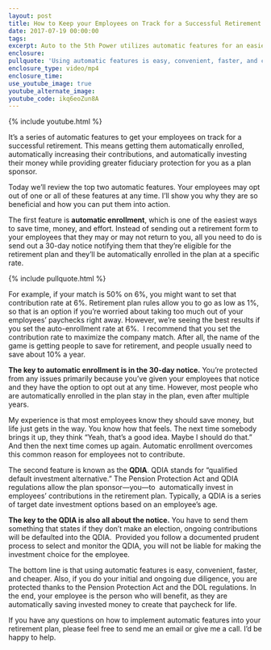 ```yaml
---
layout: post
title: How to Keep your Employees on Track for a Successful Retirement
date: 2017-07-19 00:00:00
tags:
excerpt: Auto to the 5th Power utilizes automatic features for an easier and cheaper way to get your employees to enroll in a retirement plan.
enclosure:
pullquote: 'Using automatic features is easy, convenient, faster, and cheaper.'
enclosure_type: video/mp4
enclosure_time:
use_youtube_image: true
youtube_alternate_image:
youtube_code: ikq6eoZun8A
---
```



{% include youtube.html %}

It’s a series of automatic features to get your employees on track for a successful retirement. This means getting them automatically enrolled, automatically increasing their contributions, and automatically investing their money while providing greater fiduciary protection for you as a plan sponsor.

Today we’ll review the top two automatic features. Your employees may opt out of one or all of these features at any time. I’ll show you why they are so beneficial and how you can put them into action.

The first feature is&nbsp;**automatic enrollment**, which is one of the easiest ways to save time, money, and effort. Instead of sending out a retirement form to your employees that they may or may not return to you, all you need to do is send out a 30-day notice notifying them that they’re eligible for the retirement plan and they’ll be automatically enrolled in the plan at a specific rate.

{% include pullquote.html %}

For example, if your match is 50% on 6%, you might want to set that contribution rate at 6%. Retirement plan rules allow you to go as low as 1%, so that is an option if you’re worried about taking too much out of your employees’ paychecks right away. However, we’re seeing the best results if you set the auto-enrollment rate at 6%. &nbsp;I recommend that you set the contribution rate to maximize the company match. After all, the name of the game is getting people to save for retirement, and people usually need to save about 10% a year.

**The key to automatic enrollment is in the 30-day notice.** You’re protected from any issues primarily because you’ve given your employees that notice and they have the option to opt out at any time. However, most people who are automatically enrolled in the plan stay in the plan, even after multiple years.

My experience is that most employees know they should save money, but life just gets in the way. You know how that feels. The next time somebody brings it up, they think “Yeah, that’s a good idea. Maybe I should do that.” And then the next time comes up again. Automatic enrollment overcomes this common reason for employees not to contribute.

The second feature is known as the&nbsp;**QDIA**. QDIA stands for “qualified default investment alternative.” The Pension Protection Act and QDIA regulations allow the plan sponsor—you—to &nbsp;automatically invest in employees’ contributions in the retirement plan. Typically, a QDIA is a series of target date investment options based on an employee’s age.

**The key to the QDIA is also all about the notice.** You have to send them something that states if they don’t make an election, ongoing contributions will be defaulted into the QDIA.&nbsp; Provided you follow a documented prudent process to select and monitor the QDIA, you will not be liable for making the investment choice for the employee.&nbsp;

The bottom line is that using automatic features is easy, convenient, faster, and cheaper. Also, if you do your initial and ongoing due diligence, you are protected thanks to the Pension Protection Act and the DOL regulations. In the end, your employee is the person who will benefit, as they are automatically saving invested money to create that paycheck for life.

If you have any questions on how to implement automatic features into your retirement plan, please feel free to send me an email or give me a call. I’d be happy to help.